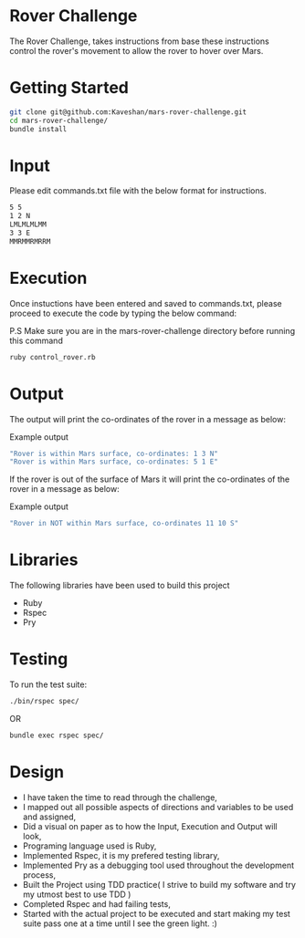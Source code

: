 Rover Challenge
==========

The Rover Challenge, takes instructions from base these instructions control the rover's movement to allow the rover to hover over Mars.

Getting Started
==========

```sh
git clone git@github.com:Kaveshan/mars-rover-challenge.git
cd mars-rover-challenge/
bundle install
```

Input
=====

Please edit commands.txt file with the below format for instructions.

```sh
5 5
1 2 N
LMLMLMLMM
3 3 E
MMRMMRMRRM
```

Execution
========

Once instuctions have been entered and saved to commands.txt, please proceed to execute the code by typing the below command:

P.S Make sure you are in the mars-rover-challenge directory before running this command

```sh
ruby control_rover.rb
```

Output
=====

The output will print the co-ordinates of the rover in a message as below:

Example output

```sh
"Rover is within Mars surface, co-ordinates: 1 3 N"
"Rover is within Mars surface, co-ordinates: 5 1 E"
```

If the rover is out of the surface of Mars it will print the co-ordinates of the rover in a message as below:

Example output

```sh
"Rover in NOT within Mars surface, co-ordinates 11 10 S"
```

Libraries
=======

The following libraries have been used to build this project

- Ruby
- Rspec
- Pry

Testing
======

To run the test suite:

```sh
./bin/rspec spec/
```

OR

```sh
bundle exec rspec spec/
```

Design
======

- I have taken the time to read through the challenge,
- I mapped out all possible aspects of directions and variables to be used and assigned,
- Did a visual on paper as to how the Input, Execution and Output will look,
- Programing language used is Ruby,
- Implemented Rspec, it is my prefered testing library,
- Implemented Pry as a debugging tool used throughout the development process,
- Built the Project using TDD practice( I strive to build my software and try my utmost best to use TDD )
- Completed Rspec and had failing tests,
- Started with the actual project to be executed and start making my test suite pass one at a time until I see the green light. :)